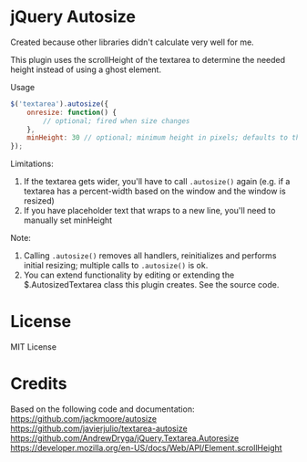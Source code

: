 jQuery Autosize
=

Created because other libraries didn't calculate very well for me.

This plugin uses the scrollHeight of the textarea to determine the needed height instead of using a ghost element.

Usage
```javascript
$('textarea').autosize({
	onresize: function() {
		// optional; fired when size changes
	},
	minHeight: 30 // optional; minimum height in pixels; defaults to the line height
});
```

Limitations:
1. If the textarea gets wider, you'll have to call `.autosize()` again (e.g. if a textarea has a percent-width based on the window and the window is resized)
2. If you have placeholder text that wraps to a new line, you'll need to manually set minHeight

Note:
1. Calling `.autosize()` removes all handlers, reinitializes and performs initial resizing; multiple calls to `.autosize()` is ok.
2. You can extend functionality by editing or extending the $.AutosizedTextarea class this plugin creates. See the source code.

License
==
MIT License

Credits
==

Based on the following code and documentation:
https://github.com/jackmoore/autosize
https://github.com/javierjulio/textarea-autosize
https://github.com/AndrewDryga/jQuery.Textarea.Autoresize
https://developer.mozilla.org/en-US/docs/Web/API/Element.scrollHeight